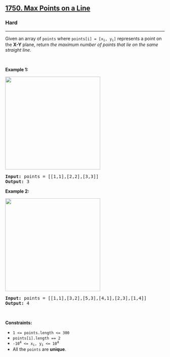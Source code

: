 <h2><a href="https://leetcode.com/problems/minimum-length-of-string-after-deleting-similar-ends/solutions/4825543/beats-100-with-proof-very-easy-to-understand/">1750. Max Points on a Line</a></h2><h3>Hard</h3><hr><p>Given an array of <code>points</code> where <code>points[i] = [x<sub>i</sub>, y<sub>i</sub>]</code> represents a point on the <strong>X-Y</strong> plane, return <em>the maximum number of points that lie on the same straight line</em>.</p>

<p>&nbsp;</p>
<p><strong class="example">Example 1:</strong></p>
<img alt="" src="https://assets.leetcode.com/uploads/2021/02/25/plane1.jpg" style="width: 300px; height: 294px;" />
<pre>
<strong>Input:</strong> points = [[1,1],[2,2],[3,3]]
<strong>Output:</strong> 3
</pre>

<p><strong class="example">Example 2:</strong></p>
<img alt="" src="https://assets.leetcode.com/uploads/2021/02/25/plane2.jpg" style="width: 300px; height: 294px;" />
<pre>
<strong>Input:</strong> points = [[1,1],[3,2],[5,3],[4,1],[2,3],[1,4]]
<strong>Output:</strong> 4
</pre>

<p>&nbsp;</p>
<p><strong>Constraints:</strong></p>

<ul>
	<li><code>1 &lt;= points.length &lt;= 300</code></li>
	<li><code>points[i].length == 2</code></li>
	<li><code>-10<sup>4</sup> &lt;= x<sub>i</sub>, y<sub>i</sub> &lt;= 10<sup>4</sup></code></li>
	<li>All the <code>points</code> are <strong>unique</strong>.</li>
</ul>
